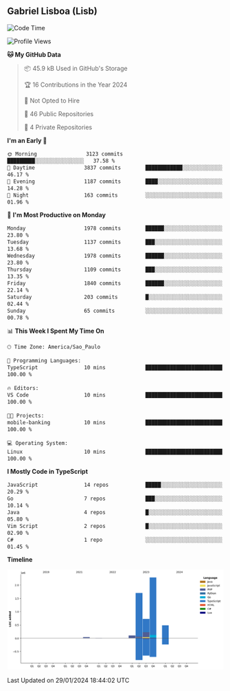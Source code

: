 ## Gabriel Lisboa (Lisb)

<!--START_SECTION:waka-->
![Code Time](http://img.shields.io/badge/Code%20Time-402%20hrs%2012%20mins-blue)

![Profile Views](http://img.shields.io/badge/Profile%20Views-0-blue)

**🐱 My GitHub Data** 

> 📦 45.9 kB Used in GitHub's Storage 
 > 
> 🏆 16 Contributions in the Year 2024
 > 
> 🚫 Not Opted to Hire
 > 
> 📜 46 Public Repositories 
 > 
> 🔑 4 Private Repositories 
 > 
**I'm an Early 🐤** 

```text
🌞 Morning                3123 commits        █████████░░░░░░░░░░░░░░░░   37.58 % 
🌆 Daytime                3837 commits        ████████████░░░░░░░░░░░░░   46.17 % 
🌃 Evening                1187 commits        ████░░░░░░░░░░░░░░░░░░░░░   14.28 % 
🌙 Night                  163 commits         ░░░░░░░░░░░░░░░░░░░░░░░░░   01.96 % 
```
📅 **I'm Most Productive on Monday** 

```text
Monday                   1978 commits        ██████░░░░░░░░░░░░░░░░░░░   23.80 % 
Tuesday                  1137 commits        ███░░░░░░░░░░░░░░░░░░░░░░   13.68 % 
Wednesday                1978 commits        ██████░░░░░░░░░░░░░░░░░░░   23.80 % 
Thursday                 1109 commits        ███░░░░░░░░░░░░░░░░░░░░░░   13.35 % 
Friday                   1840 commits        ██████░░░░░░░░░░░░░░░░░░░   22.14 % 
Saturday                 203 commits         █░░░░░░░░░░░░░░░░░░░░░░░░   02.44 % 
Sunday                   65 commits          ░░░░░░░░░░░░░░░░░░░░░░░░░   00.78 % 
```


📊 **This Week I Spent My Time On** 

```text
🕑︎ Time Zone: America/Sao_Paulo

💬 Programming Languages: 
TypeScript               10 mins             █████████████████████████   100.00 % 

🔥 Editors: 
VS Code                  10 mins             █████████████████████████   100.00 % 

🐱‍💻 Projects: 
mobile-banking           10 mins             █████████████████████████   100.00 % 

💻 Operating System: 
Linux                    10 mins             █████████████████████████   100.00 % 
```

**I Mostly Code in TypeScript** 

```text
JavaScript               14 repos            █████░░░░░░░░░░░░░░░░░░░░   20.29 % 
Go                       7 repos             ███░░░░░░░░░░░░░░░░░░░░░░   10.14 % 
Java                     4 repos             █░░░░░░░░░░░░░░░░░░░░░░░░   05.80 % 
Vim Script               2 repos             █░░░░░░░░░░░░░░░░░░░░░░░░   02.90 % 
C#                       1 repo              ░░░░░░░░░░░░░░░░░░░░░░░░░   01.45 % 
```



**Timeline**

![Lines of Code chart](https://raw.githubusercontent.com/tenlisboa/tenlisboa/main/assets/bar_graph.png)


 Last Updated on 29/01/2024 18:44:02 UTC
<!--END_SECTION:waka-->
